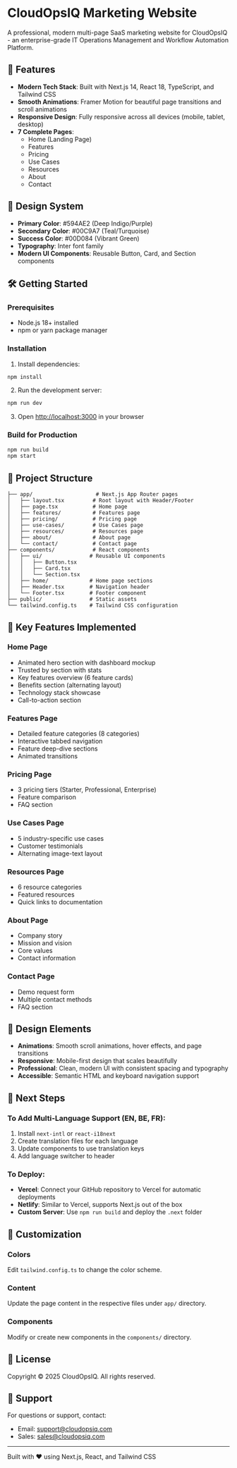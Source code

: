 # CloudOpsIQ Marketing Website

A professional, modern multi-page SaaS marketing website for CloudOpsIQ - an enterprise-grade IT Operations Management and Workflow Automation Platform.

## 🚀 Features

- **Modern Tech Stack**: Built with Next.js 14, React 18, TypeScript, and Tailwind CSS
- **Smooth Animations**: Framer Motion for beautiful page transitions and scroll animations
- **Responsive Design**: Fully responsive across all devices (mobile, tablet, desktop)
- **7 Complete Pages**:
  - Home (Landing Page)
  - Features
  - Pricing
  - Use Cases
  - Resources
  - About
  - Contact

## 🎨 Design System

- **Primary Color**: #594AE2 (Deep Indigo/Purple)
- **Secondary Color**: #00C9A7 (Teal/Turquoise)
- **Success Color**: #00D084 (Vibrant Green)
- **Typography**: Inter font family
- **Modern UI Components**: Reusable Button, Card, and Section components

## 🛠️ Getting Started

### Prerequisites

- Node.js 18+ installed
- npm or yarn package manager

### Installation

1. Install dependencies:
```bash
npm install
```

2. Run the development server:
```bash
npm run dev
```

3. Open [http://localhost:3000](http://localhost:3000) in your browser

### Build for Production

```bash
npm run build
npm start
```

## 📁 Project Structure

```
├── app/                    # Next.js App Router pages
│   ├── layout.tsx         # Root layout with Header/Footer
│   ├── page.tsx           # Home page
│   ├── features/          # Features page
│   ├── pricing/           # Pricing page
│   ├── use-cases/         # Use Cases page
│   ├── resources/         # Resources page
│   ├── about/             # About page
│   └── contact/           # Contact page
├── components/            # React components
│   ├── ui/               # Reusable UI components
│   │   ├── Button.tsx
│   │   ├── Card.tsx
│   │   └── Section.tsx
│   ├── home/             # Home page sections
│   ├── Header.tsx        # Navigation header
│   └── Footer.tsx        # Footer component
├── public/               # Static assets
└── tailwind.config.ts    # Tailwind CSS configuration
```

## 🎯 Key Features Implemented

### Home Page
- Animated hero section with dashboard mockup
- Trusted by section with stats
- Key features overview (6 feature cards)
- Benefits section (alternating layout)
- Technology stack showcase
- Call-to-action section

### Features Page
- Detailed feature categories (8 categories)
- Interactive tabbed navigation
- Feature deep-dive sections
- Animated transitions

### Pricing Page
- 3 pricing tiers (Starter, Professional, Enterprise)
- Feature comparison
- FAQ section

### Use Cases Page
- 5 industry-specific use cases
- Customer testimonials
- Alternating image-text layout

### Resources Page
- 6 resource categories
- Featured resources
- Quick links to documentation

### About Page
- Company story
- Mission and vision
- Core values
- Contact information

### Contact Page
- Demo request form
- Multiple contact methods
- FAQ section

## 🎨 Design Elements

- **Animations**: Smooth scroll animations, hover effects, and page transitions
- **Responsive**: Mobile-first design that scales beautifully
- **Professional**: Clean, modern UI with consistent spacing and typography
- **Accessible**: Semantic HTML and keyboard navigation support

## 📝 Next Steps

### To Add Multi-Language Support (EN, BE, FR):
1. Install `next-intl` or `react-i18next`
2. Create translation files for each language
3. Update components to use translation keys
4. Add language switcher to header

### To Deploy:
- **Vercel**: Connect your GitHub repository to Vercel for automatic deployments
- **Netlify**: Similar to Vercel, supports Next.js out of the box
- **Custom Server**: Use `npm run build` and deploy the `.next` folder

## 🔧 Customization

### Colors
Edit `tailwind.config.ts` to change the color scheme.

### Content
Update the page content in the respective files under `app/` directory.

### Components
Modify or create new components in the `components/` directory.

## 📄 License

Copyright © 2025 CloudOpsIQ. All rights reserved.

## 🤝 Support

For questions or support, contact:
- Email: support@cloudopsiq.com
- Sales: sales@cloudopsiq.com

---

Built with ❤️ using Next.js, React, and Tailwind CSS
